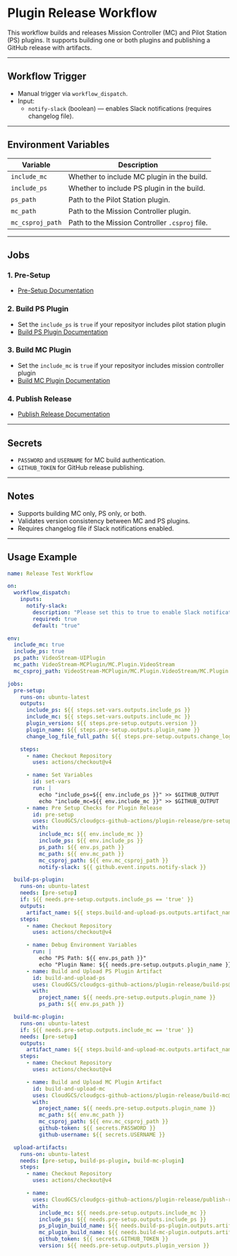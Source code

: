 # Plugin Release Workflow

This workflow builds and releases Mission Controller (MC) and Pilot Station (PS) plugins. It supports building one or both plugins and publishing a GitHub release with artifacts.

---

## Workflow Trigger

- Manual trigger via `workflow_dispatch`.
- Input:
  - `notify-slack` (boolean) — enables Slack notifications (requires changelog file).

---

## Environment Variables

| Variable         | Description                                    |
| ---------------- | ---------------------------------------------- |
| `include_mc`     | Whether to include MC plugin in the build.     |
| `include_ps`     | Whether to include PS plugin in the build.     |
| `ps_path`        | Path to the Pilot Station plugin.              |
| `mc_path`        | Path to the Mission Controller plugin.         |
| `mc_csproj_path` | Path to the Mission Controller `.csproj` file. |

---

## Jobs

### 1. Pre-Setup

- [Pre-Setup Documentation](./pre-setup/README.md)

### 2. Build PS Plugin

- Set the `include_ps` is `true` if your reposityor includes pilot station plugin
- [Build PS Plugin Documentation](./build-ps/README.md)

### 3. Build MC Plugin

- Set the `include_mc` is `true` if your reposityor includes mission controller plugin
- [Build MC Plugin Documentation](./build-mc/README.md)

### 4. Publish Release

- [Publish Release Documentation](./publish-release/README.md)

---

## Secrets

- `PASSWORD` and `USERNAME` for MC build authentication.
- `GITHUB_TOKEN` for GitHub release publishing.

---

## Notes

- Supports building MC only, PS only, or both.
- Validates version consistency between MC and PS plugins.
- Requires changelog file if Slack notifications enabled.

---

## Usage Example

```yaml
name: Release Test Workflow

on:
  workflow_dispatch:
    inputs:
      notify-slack:
        description: "Please set this to true to enable Slack notifications. Ensure that a change log file is created with version number under the change-logs directory"
        required: true
        default: "true"

env:
  include_mc: true
  include_ps: true
  ps_path: VideoStream-UIPlugin
  mc_path: VideoStream-MCPlugin/MC.Plugin.VideoStream
  mc_csproj_path: VideoStream-MCPlugin/MC.Plugin.VideoStream/MC.Plugin.VideoStream.csproj

jobs:
  pre-setup:
    runs-on: ubuntu-latest
    outputs:
      include_ps: ${{ steps.set-vars.outputs.include_ps }}
      include_mc: ${{ steps.set-vars.outputs.include_mc }}
      plugin_version: ${{ steps.pre-setup.outputs.version }}
      plugin_name: ${{ steps.pre-setup.outputs.plugin_name }}
      change_log_file_full_path: ${{ steps.pre-setup.outputs.change_log_file_full_path }}

    steps:
      - name: Checkout Repository
        uses: actions/checkout@v4

      - name: Set Variables
        id: set-vars
        run: |
          echo "include_ps=${{ env.include_ps }}" >> $GITHUB_OUTPUT
          echo "include_mc=${{ env.include_mc }}" >> $GITHUB_OUTPUT
      - name: Pre Setup Checks for Plugin Release
        id: pre-setup
        uses: CloudGCS/cloudgcs-github-actions/plugin-release/pre-setup@1.0-plugin-release/pre-setup
        with:
          include_mc: ${{ env.include_mc }}
          include_ps: ${{ env.include_ps }}
          ps_path: ${{ env.ps_path }}
          mc_path: ${{ env.mc_path }}
          mc_csproj_path: ${{ env.mc_csproj_path }}
          notify-slack: ${{ github.event.inputs.notify-slack }}

  build-ps-plugin:
    runs-on: ubuntu-latest
    needs: [pre-setup]
    if: ${{ needs.pre-setup.outputs.include_ps == 'true' }}
    outputs:
      artifact_name: ${{ steps.build-and-upload-ps.outputs.artifact_name }}
    steps:
      - name: Checkout Repository
        uses: actions/checkout@v4

      - name: Debug Environment Variables
        run: |
          echo "PS Path: ${{ env.ps_path }}"
          echo "Plugin Name: ${{ needs.pre-setup.outputs.plugin_name }}"
      - name: Build and Upload PS Plugin Artifact
        id: build-and-upload-ps
        uses: CloudGCS/cloudgcs-github-actions/plugin-release/build-ps@1.0-plugin-release/build-ps
        with:
          project_name: ${{ needs.pre-setup.outputs.plugin_name }}
          ps_path: ${{ env.ps_path }}

  build-mc-plugin:
    runs-on: ubuntu-latest
    if: ${{ needs.pre-setup.outputs.include_mc == 'true' }}
    needs: [pre-setup]
    outputs:
      artifact_name: ${{ steps.build-and-upload-mc.outputs.artifact_name }}
    steps:
      - name: Checkout Repository
        uses: actions/checkout@v4

      - name: Build and Upload MC Plugin Artifact
        id: build-and-upload-mc
        uses: CloudGCS/cloudgcs-github-actions/plugin-release/build-mc@1.0-plugin-release/build-mc
        with:
          project_name: ${{ needs.pre-setup.outputs.plugin_name }}
          mc_path: ${{ env.mc_path }}
          mc_csproj_path: ${{ env.mc_csproj_path }}
          github-token: ${{ secrets.PASSWORD }}
          github-username: ${{ secrets.USERNAME }}

  upload-artifacts:
    runs-on: ubuntu-latest
    needs: [pre-setup, build-ps-plugin, build-mc-plugin]
    steps:
      - name: Checkout Repository
        uses: actions/checkout@v4

      - name:
        uses: CloudGCS/cloudgcs-github-actions/plugin-release/publish-release@1.0-plugin-release/publish-release
        with:
          include_mc: ${{ needs.pre-setup.outputs.include_mc }}
          include_ps: ${{ needs.pre-setup.outputs.include_ps }}
          ps_plugin_build_name: ${{ needs.build-ps-plugin.outputs.artifact_name }}
          mc_plugin_build_name: ${{ needs.build-mc-plugin.outputs.artifact_name }}
          github_token: ${{ secrets.GITHUB_TOKEN }}
          version: ${{ needs.pre-setup.outputs.plugin_version }}
```
